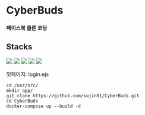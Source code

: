 # CyberBuds

#### 페이스북 클론 코딩

## Stacks
<img src="https://img.shields.io/badge/node.js-339933?style=for-the-badge&logo=Node.js&logoColor=white"> <img src="https://img.shields.io/badge/express-000000?style=for-the-badge&logo=express&logoColor=white"> <img src="https://img.shields.io/badge/mongoDB-47A248?style=for-the-badge&logo=MongoDB&logoColor=white"> <img src="https://img.shields.io/badge/socket.io-010101?style=for-the-badge&logo=socket.io&logoColor=white">
<img src="https://img.shields.io/badge/EJS-000000?style=for-the-badge&logo=ejs&logoColor=white">

첫페이지: login.ejs

```
cd /usr/src/
mkdir app/
git clone https://github.com/sujin01/CyberBuds.git
cd CyberBuds
docker-compose up --build -d
```

